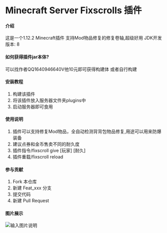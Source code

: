 # Minecraft Server Fixscrolls 插件

#### 介绍
这是一个1.12.2 Minecraft插件 支持Mod物品修复的修复卷轴,超级好用
JDK开发版本: 8

#### 如何获得插件jar本体?
可以找作者QQ1640946640V他10元即可获得构建体
或者自行构建


#### 安装教程

1.  构建该插件
2.  将该插件放入服务器文件夹plugins中
3.  启动服务器即可食用

#### 使用说明

1.  插件可以支持修复Mod物品，全自动检测背背包物品修复,用途可以用来防爆装备
2.  建议点券和金币售卖不同的耐久度
3.  插件指令/fixscroll give [玩家] [耐久]
4.  插件重载/fixscroll reload 

#### 参与贡献

1.  Fork 本仓库
2.  新建 Feat_xxx 分支
3.  提交代码
4.  新建 Pull Request


#### 图片展示
![输入图片说明](https://foruda.gitee.com/images/1709544693183764893/b286f4bc_5687596.png "2024-03-04_17.27.13.png")